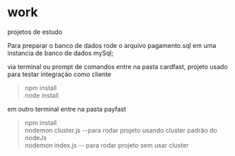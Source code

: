 # work
projetos de estudo

Para preparar o banco de dados rode o arquivo pagamento.sql em uma instancia de banco de dados mySql;

via terminal ou prompt de comandos entre na pasta cardfast, projeto usado para testar integração como cliente
> npm install  
> node install  

em outro terminal entre na pasta payfast
> npm install  
> nodemon cluster.js --para rodar projeto usando cluster padrão do nodeJs  
> nodemon index.js -- para rodar projeto sem usar cluster
